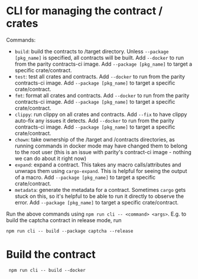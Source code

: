 # CLI for managing the contract / crates

Commands:

-   `build`: build the contracts to /target directory. Unless `--package [pkg_name]` is specified, all contracts will be built. Add `--docker` to run from the parity contracts-ci image. Add `--package [pkg_name]` to target a specific crate/contract.
-   `test`: test all crates and contracts. Add `--docker` to run from the parity contracts-ci image. Add `--package [pkg_name]` to target a specific crate/contract.
-   `fmt`: format all crates and contracts. Add `--docker` to run from the parity contracts-ci image. Add `--package [pkg_name]` to target a specific crate/contract.
-   `clippy`: run clippy on all crates and contracts. Add `--fix` to have clippy auto-fix any issues it detects. Add `--docker` to run from the parity contracts-ci image. Add `--package [pkg_name]` to target a specific crate/contract.
-   `chown`: take ownership of the /target and /contracts directories, as running commands in docker mode may have changed them to belong to the root user (this is an issue with parity's contract-ci image - nothing we can do about it right now)
-   `expand`: expand a contract. This takes any macro calls/attributes and unwraps them using `cargo-expand`. This is helpful for seeing the output of a macro. Add `--package [pkg_name]` to target a specific crate/contract.
-   `metadata`: generate the metadata for a contract. Sometimes `cargo` gets stuck on this, so it's helpful to be able to run it directly to observe the error. Add `--package [pkg_name]` to target a specific crate/contract.

Run the above commands using `npm run cli -- <command> <args>`. E.g. to build the captcha contract in release mode, run

```
npm run cli -- build --package captcha --release
```




# Build the contract
` npm run cli -- build --docker`
